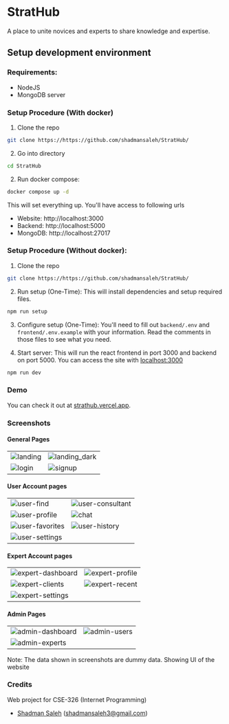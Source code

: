 # StratHub

A place to unite novices and experts to share knowledge and expertise.

## Setup development environment

### Requirements:

- NodeJS
- MongoDB server

### Setup Procedure (With docker)

1. Clone the repo

```sh
git clone https://https://github.com/shadmansaleh/StratHub/
```

2. Go into directory

```sh
cd StratHub
```

2. Run docker compose:

```sh
docker compose up -d
```

This will set everything up. You'll have access to following urls
- Website: http://localhost:3000
- Backend: http://localhost:5000
- MongoDB: http://localhost:27017

### Setup Procedure (Without docker):

1. Clone the repo

```sh
git clone https://https://github.com/shadmansaleh/StratHub/
```

2. Run setup (One-Time):
   This will install dependencies and setup required files.

```sh
npm run setup
```

3. Configure setup (One-Time):
   You'll need to fill out `backend/.env` and `frontend/.env.example` with your information.
   Read the comments in those files to see what you need.

4. Start server:
   This will run the react frontend in port 3000 and backend on port 5000.
   You can access the site with [localhost:3000](http://localhost:3000)

```sh
npm run dev
```

### Demo

You can check it out at [strathub.vercel.app](https://strathub.vercel.app/).

### Screenshots

#### General Pages

|  |  |
|---------|---------|
| ![landing](https://github.com/shadmansaleh/StratHub/assets/13149513/2501d348-560a-49b6-bc5a-88e694869a4d) | ![landing_dark](https://github.com/shadmansaleh/StratHub/assets/13149513/7a1850b6-f715-42e7-93ca-311dcecb7e0c) |
| ![login](https://github.com/shadmansaleh/StratHub/assets/13149513/88f59418-f3a1-4175-b764-01f373e40652) | ![signup](https://github.com/shadmansaleh/StratHub/assets/13149513/81870250-805f-4a8a-80bb-c63735df8f43) |
#### User Account pages

|  |  |
|---------|---------|
| ![user-find](https://github.com/shadmansaleh/StratHub/assets/13149513/3025923a-6b37-427a-9ad9-364395095396) | ![user-consultant](https://github.com/shadmansaleh/StratHub/assets/13149513/66e35a40-834f-405c-9905-0bbba6464858) |
| ![user-profile](https://github.com/shadmansaleh/StratHub/assets/13149513/a8217e00-c995-48fa-93ca-902c167e78bd) | ![chat](https://github.com/shadmansaleh/StratHub/assets/13149513/2492ca27-7094-44d8-afb5-5b8d47c6c064) |
| ![user-favorites](https://github.com/shadmansaleh/StratHub/assets/13149513/9c3038a4-282c-49e0-a5f8-f4f4e4758b64) | ![user-history](https://github.com/shadmansaleh/StratHub/assets/13149513/b2181412-157a-4116-9a28-c40ea517ecb6) |
| ![user-settings](https://github.com/shadmansaleh/StratHub/assets/13149513/f3b129c8-a566-4399-8c2e-d8cdb0221463) |  |
#### Expert Account pages

|  |  |
|---------|---------|
| ![expert-dashboard](https://github.com/shadmansaleh/StratHub/assets/13149513/52e3ad36-506b-47b3-8e5d-815301e8e7c9) | ![expert-profile](https://github.com/shadmansaleh/StratHub/assets/13149513/f6a709d0-81ac-47cf-87e2-a7ad353e86d2) |
| ![expert-clients](https://github.com/shadmansaleh/StratHub/assets/13149513/eb1b96db-83f8-45c5-a756-f1f058b4ae38) | ![expert-recent](https://github.com/shadmansaleh/StratHub/assets/13149513/f2d962c5-2711-48f8-87c0-c5c98a605dc6) |
| ![expert-settings](https://github.com/shadmansaleh/StratHub/assets/13149513/553c01c0-7a5c-44fd-86a7-15dada42dbf9) |  |
#### Admin Pages

|  |  |
|---------|---------|
| ![admin-dashboard](https://github.com/shadmansaleh/StratHub/assets/13149513/377d000b-63a8-4158-8c65-6cbb0da9aaa8) | ![admin-users](https://github.com/shadmansaleh/StratHub/assets/13149513/a0d249b0-8e1b-4744-94ff-6797d7d9b8e2) |
| ![admin-experts](https://github.com/shadmansaleh/StratHub/assets/13149513/ea1e43c1-ed11-4ad9-b151-26bf827094a8) |  |
Note: The data shown in screenshots are dummy data. Showing UI of the website

### Credits

Web project for CSE-326 (Internet Programming)

- [Shadman Saleh](https://github.com/shadmansaleh) (shadmansaleh3@gmail.com)
